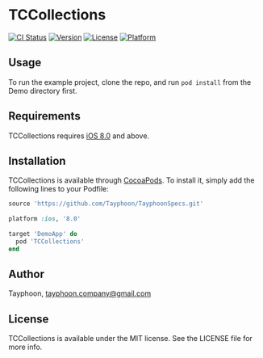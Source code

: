 # TCCollections

[![CI Status](http://img.shields.io/travis/Tayphoon/TCCollections.svg?style=flat)](https://travis-ci.org/Tayphoon/TCCollections)
[![Version](https://img.shields.io/cocoapods/v/TCCollections.svg?style=flat)](http://cocoapods.org/pods/TCCollections)
[![License](https://img.shields.io/cocoapods/l/TCCollections.svg?style=flat)](http://cocoapods.org/pods/TCCollections)
[![Platform](https://img.shields.io/cocoapods/p/TCCollections.svg?style=flat)](http://cocoapods.org/pods/TCCollections)

## Usage

To run the example project, clone the repo, and run `pod install` from the Demo directory first.

## Requirements

TCCollections requires [iOS 8.0](https://developer.apple.com/library/ios/releasenotes/General/WhatsNewIniOS/Articles/iOS8.html) and above.

## Installation

TCCollections is available through [CocoaPods](http://cocoapods.org). To install
it, simply add the following lines to your Podfile:

```ruby
source 'https://github.com/Tayphoon/TayphoonSpecs.git'
 
platform :ios, '8.0'
 
target 'DemoApp' do
  pod 'TCCollections'
end
```

## Author

Tayphoon, tayphoon.company@gmail.com

## License

TCCollections is available under the MIT license. See the LICENSE file for more info.
